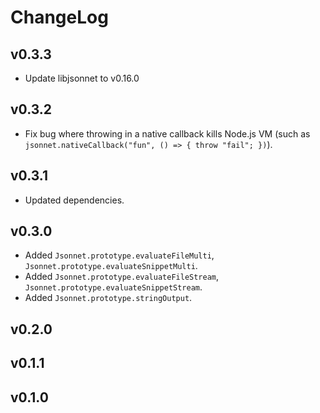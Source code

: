 # ChangeLog

## v0.3.3
- Update libjsonnet to v0.16.0

## v0.3.2
- Fix bug where throwing in a native callback kills Node.js VM (such as `jsonnet.nativeCallback("fun", () => { throw "fail"; })`).

## v0.3.1
- Updated dependencies.

## v0.3.0
- Added `Jsonnet.prototype.evaluateFileMulti`, `Jsonnet.prototype.evaluateSnippetMulti`.
- Added `Jsonnet.prototype.evaluateFileStream`, `Jsonnet.prototype.evaluateSnippetStream`.
- Added `Jsonnet.prototype.stringOutput`.

## v0.2.0

## v0.1.1

## v0.1.0

